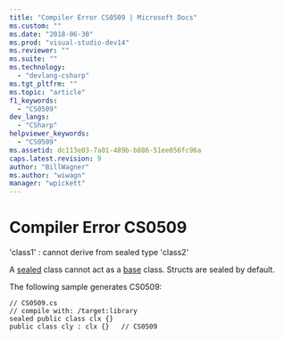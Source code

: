 ```yaml
---
title: "Compiler Error CS0509 | Microsoft Docs"
ms.custom: ""
ms.date: "2018-06-30"
ms.prod: "visual-studio-dev14"
ms.reviewer: ""
ms.suite: ""
ms.technology: 
  - "devlang-csharp"
ms.tgt_pltfrm: ""
ms.topic: "article"
f1_keywords: 
  - "CS0509"
dev_langs: 
  - "CSharp"
helpviewer_keywords: 
  - "CS0509"
ms.assetid: dc113e03-7a01-489b-b886-51ee056fc96a
caps.latest.revision: 9
author: "BillWagner"
ms.author: "wiwagn"
manager: "wpickett"
---
```

# Compiler Error CS0509
'class1' : cannot derive from sealed type 'class2'  
  
 A [sealed](http://msdn.microsoft.com/library/8e4ed5d3-10be-47db-9488-0da2008e6f3f) class cannot act as a [base](http://msdn.microsoft.com/library/8b645dbe-1a33-49b8-8716-1c401f9a5ea5) class. Structs are sealed by default.  
  
 The following sample generates CS0509:  
  
```  
// CS0509.cs  
// compile with: /target:library  
sealed public class clx {}  
public class cly : clx {}   // CS0509  
```